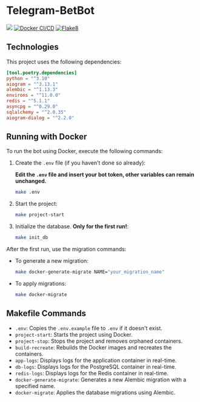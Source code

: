 # Telegram-BetBot
<a href="https://codeclimate.com/github/Kostyanuch-c/Telegram-BetBot/maintainability"><img src="https://api.codeclimate.com/v1/badges/b64d98eb84c5e0cdca7a/maintainability" /></a>
[![Docker CI/CD](https://github.com/Kostyanuch-c/Telegram-BetBot/actions/workflows/automation.yml/badge.svg)](https://github.com/Kostyanuch-c/Telegram-BetBot/actions/workflows/automation.yml)
[![Flake8](https://github.com/Kostyanuch-c/Telegram-BetBot/actions/workflows/flake8.yaml/badge.svg)](https://github.com/Kostyanuch-c/Telegram-BetBot/actions/workflows/flake8.yaml)

## Technologies

This project uses the following dependencies:

```toml
[tool.poetry.dependencies]
python = "^3.10"
aiogram = "^3.13.1"
alembic = "^1.13.3"
environs = "^11.0.0"
redis = "^5.1.1"
asyncpg = "^0.29.0"
sqlalchemy = "^2.0.35"
aiogram-dialog = "^2.2.0"
```

## Running with Docker

To run the bot using Docker, execute the following commands:

1. Create the `.env` file (if you haven't done so already):
   
   **Edit the `.env` file and insert your bot token, other variables can remain unchanged.**
   ```bash
   make .env
   ```

2. Start the project:

   ```bash
   make project-start
   ```

3. Initialize the database. **Only for the first run!**:

   ```bash
   make init_db
   ```

After the first run, use the migration commands:

- To generate a new migration:

   ```bash
   make docker-generate-migrate NAME="your_migration_name"
   ```

- To apply migrations:

   ```bash
   make docker-migrate
   ```

## Makefile Commands

- `.env`: Copies the `.env.example` file to `.env` if it doesn't exist.
- `project-start`: Starts the project using Docker.
- `project-stop`: Stops the project and removes orphaned containers.
- `build-recreate`: Rebuilds the Docker images and recreates the containers.
- `app-logs`: Displays logs for the application container in real-time.
- `db-logs`: Displays logs for the PostgreSQL container in real-time.
- `redis-logs`: Displays logs for the Redis container in real-time.
- `docker-generate-migrate`: Generates a new Alembic migration with a specified name.
- `docker-migrate`: Applies the database migrations using Alembic. 

